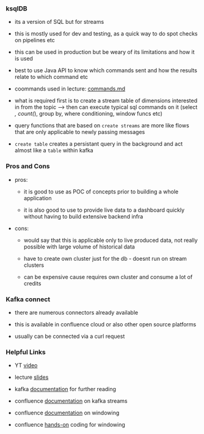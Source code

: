 ### ksqlDB

* its a version of SQL but for streams 

* this is mostly used for dev and testing, as a quick way to do spot checks on pipelines etc

* this can be used in production but be weary of its limitations and how it is used

* best to use Java API to know which commands sent and how the results relate to which command etc 

* coommands used in lecture: [commands.md](https://github.com/DataTalksClub/data-engineering-zoomcamp/blob/main/06-streaming/ksqldb/commands.md)

* what is required first is to create a stream table of dimensions interested in from the topic --> then can execute typical sql commands on it (select *, count(*), group by, where conditioning, window funcs etc)

* query functions that are based on `create streams` are more like flows that are only applicable to newly passing messages 

* `create table` creates a persistant query in the background and act almost like a `table` within kafka

### Pros and Cons 

* pros: 

    - it is good to use as POC of concepts prior to building a whole application 

    - it is also good to use to provide live data to a dashboard quickly without having to build extensive backend infra 

* cons: 

    - would say that this is applicable only to live produced data, not really possible with large volume of historical data 

    - have to create own cluster just for the db - doesnt run on stream clusters 

    - can be expensive cause requires own cluster and consume a lot of credits 

### Kafka connect

* there are numerous connectors already available 

* this is available in confluence cloud or also other open source platforms 

* usually can be connected via a curl request 

### Helpful Links

* YT [video](https://www.youtube.com/watch?v=DziQ4a4tn9Y&list=PL3MmuxUbc_hJed7dXYoJw8DoCuVHhGEQb&index=77)

* lecture [slides](https://docs.google.com/presentation/d/1fVi9sFa7fL2ZW3ynS5MAZm0bRSZ4jO10fymPmrfTUjE/edit#slide=id.g2505704cc3_1_35)

* kafka [documentation](https://kafka.apache.org/documentation/) for further reading

* confluence [documentation](https://docs.confluent.io/platform/current/streams/concepts.html) on kafka streams

* confluence [documentation](https://www.confluent.io/blog/windowing-in-kafka-streams/) on windowing

* confluence [hands-on](https://developer.confluent.io/courses/kafka-streams/windowing/) coding for windowing